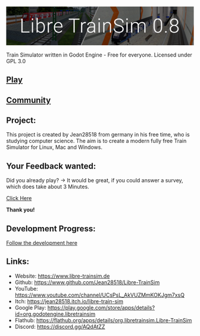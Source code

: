 ![Banner](LibreTrainSimLogo.png)

Train Simulator written in Godot Engine - Free for everyone. Licensed under GPL 3.0

## [Play](https://www.libre-trainsim.de/download)

## [Community](https://www.libre-trainsim.de/community)

## Project:
This project is created by Jean28518 from germany in his free time, who is studying computer science. The aim is to create a modern fully free Train Simulator for Linux, Mac and Windows.

## Your Feedback wanted:
Did you already play? -> It would be great, if you could answer a survey, which does take about 3 Minutes.

[Click Here](https://www.libre-trainsim.de/feedback)

**Thank you!**

## Development Progress:
[Follow the development here](https://github.com/Jean28518/Libre-TrainSim/projects)

## Links:
- Website: https://www.libre-trainsim.de
- Github: https://www.github.com/Jean28518/Libre-TrainSim
- YouTube: https://www.youtube.com/channel/UCsPsL_AkVUZMmKOKJgm7xsQ
- Itch: https://jean28518.itch.io/libre-train-sim
- Google Play: https://play.google.com/store/apps/details?id=org.godotengine.libretrainsim
- Flathub: https://flathub.org/apps/details/org.libretrainsim.Libre-TrainSim
- Discord: https://discord.gg/AQdAtZZ
